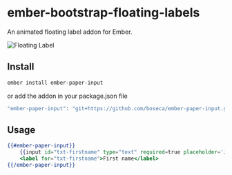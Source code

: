 # ember-bootstrap-floating-labels


An animated floating label addon for Ember.

![Floating Label](http://imgur.com/XBgKvMR.gif)

## Install

```bash
ember install ember-paper-input
```

or add the addon in your package.json file
```bash
"ember-paper-input": "git+https://github.com/boseca/ember-paper-input.git"
```

## Usage

```hbs
{{#ember-paper-input}}
	{{input id="txt-firstname" type="text" required=true placeholder='John'}}
	<label for="txt-firstname">First name</label>
{{/ember-paper-input}}
```

